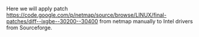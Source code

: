 Here we will apply patch https://code.google.com/p/netmap/source/browse/LINUX/final-patches/diff--ixgbe--30200--30400 from netmap manually to Intel drivers from Sourceforge.

